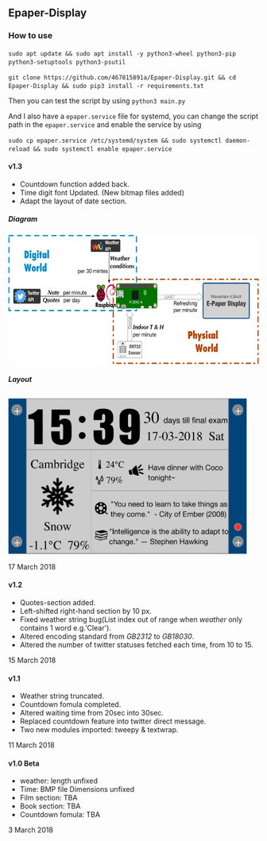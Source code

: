 ## Epaper-Display

### How to use

`sudo apt update && sudo apt install -y python3-wheel python3-pip python3-setuptools python3-psutil`
 
`git clone https://github.com/467815891a/Epaper-Display.git && cd Epaper-Display && sudo pip3 install -r requirements.txt` 

Then you can test the script by using `python3 main.py` 

And I also have a `epaper.service` file for systemd, you can change the script path in the `epaper.service` and enable the service by using 

`sudo cp epaper.service /etc/systemd/system && sudo systemctl daemon-reload && sudo systemctl enable epaper.service` 

#### v1.3
- Countdown function added back.
- Time digit font Updated. (New bitmap files added)
- Adapt the layout of date section.

##### Diagram

<img src="diagram.png" width="600" height="260" />

##### Layout

<img src="EPD_layout.png" width="480" height="320" />

17 March 2018

#### v1.2
- Quotes-section added.
- Left-shifted right-hand section by 10 px.
- Fixed weather string bug(List index out of range when *weather* only contains 1 word e.g.'Clear').
- Altered encoding standard from *GB2312* to *GB18030*. 
- Altered the number of twitter statuses fetched each time, from 10 to 15.

15 March 2018


#### v1.1 
- Weather string truncated.
- Countdown fomula completed.
- Altered waiting time from 20sec into 30sec.
- Replaced countdown feature into twitter direct message.
- Two new modules imported: tweepy & textwrap.

11 March 2018


#### v1.0 Beta 

- weather: length unfixed
- Time: BMP file Dimensions unfixed
- Film section: TBA
- Book section: TBA
- Countdown fomula: TBA

3 March 2018

